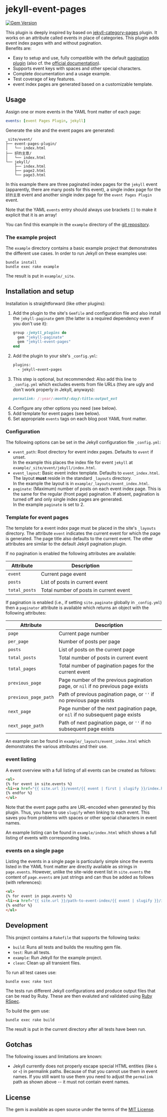 # jekyll-event-pages

[![Gem Version](https://img.shields.io/gem/v/jekyll-event-pages.svg)](https://rubygems.org/gems/jekyll-event-pages)

This plugin is deeply inspired by based on [jekyll-category-pages](https://github.com/field-theory/jekyll-category-pages) plugin. It works on an attribute called events in place of categories.
This plugin adds event index pages with and without pagination.  
Benefits are:
* Easy to setup and use, fully compatible with the default [pagination
    plugin](https://github.com/jekyll/jekyll-paginate) (also cf. the
    [official documentation](https://jekyllrb.com/docs/pagination/)).
* Supports event keys with spaces and other special characters.
* Complete documentation and a usage example.
* Test coverage of key features.
* event index pages are generated based on a customizable template.

## Usage

Assign one or more events in the YAML front matter of each page:
```yaml
events: [event Pages Plugin, jekyll]
```
Generate the site and the event pages are generated:
```
_site/event/
├── event-pages-plugin/
│   └── index.html
├── 好的主意/
│   └── index.html
└── jekyll/
    ├── index.html
    ├── page2.html
    └── page3.html
```
In this example there are three paginated index pages for the `jekyll`
event (apparently, there are many posts for this event), a
single index page for the `好的主意` event and another single index
page for the `event Pages Plugin` event.

Note that the YAML `events` entry should always use brackets `[]`
to make it explicit that it is an array!

You can find this example in the `example` directory of the
[git repository](https://github.com/field-theory/jekyll-event-pages).

### The example project

The `example` directory contains a basic example project that
demonstrates the different use cases. In order to run Jekyll on these
examples use:
```shell
bundle install
bundle exec rake example
```
The result is put in `example/_site`.

## Installation and setup

Installation is straightforward (like other plugins):
1. Add the plugin to the site's `Gemfile` and configuration file and
   also install the `jekyll-paginate` gem (the latter is a required
   dependency even if you don't use it):
    ```ruby
    group :jekyll_plugins do
      gem "jekyll-paginate"
      gem "jekyll-event-pages"
    end
    ```
2. Add the plugin to your site's `_config.yml`:
    ```ruby
    plugins:
      - jekyll-event-pages
    ```
3. This step is optional, but recommended: Also add this line to
   `_config.yml` which excludes events from file URLs (they are
   ugly and don't work properly in Jekyll, anyways):
   ```ruby
   permalink: /:year/:month/:day/:title:output_ext
   ```
4. Configure any other options you need (see below).
5. Add template for event pages (see below).
6. Set appropriate `events` tags on each blog post YAML front
   matter.

### Configuration

The following options can be set in the Jekyll configuration file
`_config.yml`:
* `event_path`: Root directory for event index pages. Defaults
    to `event` if unset.  
    In the example this places the index file for event `jekyll` at
    `example/_site/event/jekyll/index.html`.
* `event_layout`: Basic event index template. Defaults to
    `event_index.html`. The layout **must** reside in the standard
    `_layouts` directory.  
    In the example the layout is in
    `example/_layouts/event_index.html`.
* `paginate`: (Maximum) number of posts on each event index
    page. This is the same for the regular (front page) pagination. If
    absent, pagination is turned off and only single index pages are
    generated.  
    In the example `paginate` is set to 2.

### Template for event pages

The template for a event index page must be placed in the site's
`_layouts` directory. The attribute `event` indicates the current
event for which the page is generated. The page title also defaults
to the current event. The other attributes are similar to the
default Jekyll pagination plugin.

If no pagination is enabled the following attributes are available:

| Attribute     | Description                               |
| ------------- | ----------------------------------------- |
| `event`    | Current page event                     |
| `posts`       | List of posts in current event         |
| `total_posts` | Total number of posts in current event |

If pagination is enabled (i.e., if setting `site.paginate` globally in
`_config.yml`) then a `paginator` attribute is available which returns
an object with the following attributes:

| Attribute            | Description                                                                      |
| -------------------- | -------------------------------------------------------------------------------- |
| `page`               | Current page number                                                              |
| `per_page`           | Number of posts per page                                                         |
| `posts`              | List of posts on the current page                                                |
| `total_posts`        | Total number of posts in current event                                        |
| `total_pages`        | Total number of pagination pages for the current event                        |
| `previous_page`      | Page number of the previous pagination page, or `nil` if no previous page exists |
| `previous_page_path` | Path of previous pagination page, or `''` if no previous page exists             |
| `next_page`          | Page number of the next pagination page, or `nil` if no subsequent page exists   |
| `next_page_path`     | Path of next pagination page, or `''` if no subsequent page exists               |

An example can be found in `example/_layouts/event_index.html`
which demonstrates the various attributes and their use.

### event listing

A event overview with a full listing of all events can be
created as follows:
```html
<ul>
{% for event in site.events %}
<li><a href="{{ site.url }}/event/{{ event | first | slugify }}/index.html">{{ event | first }}</a></li>
{% endfor %}
</ul>
```
Note that the event page paths are URL-encoded when generated by
this plugin. Thus, you have to use `slugify` when linking to each
event. This saves you from problems with spaces or other special
characters in event names.

An example listing can be found in `example/index.html` which
shows a full listing of events with corresponding links.

### events on a single page

Listing the events in a single page is particularly simple since
the events listed in the YAML front matter are directly available
as strings in `page.events`.  However, unlike the site-wide
event list in `site.events` the content of `page.events`
are just strings and can thus be added as follows (with references):
```html
<ul>
{% for event in page.events %}
<li><a href="{{ site.url }}/path-to-event-index/{{ event | slugify }}/index.html">{{ event }}</a></li>
{% endfor %}
</ul>
```

## Development

This project contains a `Rakefile` that supports the following
tasks:
* `build`: Runs all tests and builds the resulting gem file.
* `test`: Run all tests.
* `example`: Run Jekyll for the example project.
* `clean`: Clean up all transient files.

To run all test cases use:
```shell
bundle exec rake test
```
The tests run different Jekyll configurations and produce output files
that can be read by Ruby. These are then evaluted and validated using
[Ruby RSpec](http://rspec.info).

To build the gem use:
```shell
bundle exec rake build
```
The result is put in the current directory after all tests have been
run.

## Gotchas

The following issues and limitations are known:
* Jekyll currently does not properly escape special HTML entities
  (like `&` or `<`) in permalink paths. Because of that you cannot use
  them in event names. If you still want to use them you need to
  adjust the `permalink` path as shown above -- it must not contain
  event names.

## License

The gem is available as open source under the terms of the [MIT
License](https://github.com/etcware/jekyll-event-pages/blob/master/LICENSE).
